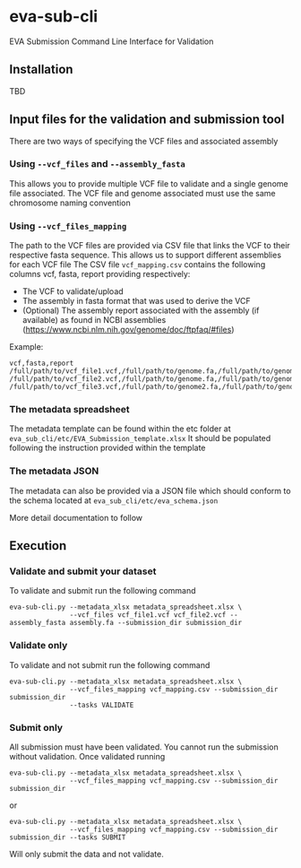 # eva-sub-cli
EVA Submission Command Line Interface for Validation


## Installation

TBD

## Input files for the validation and submission tool

There are two ways of specifying the VCF files and associated assembly

### Using  `--vcf_files` and `--assembly_fasta`

This allows you to provide multiple VCF file to validate and a single genome file associated. 
The VCF file and genome associated must use the same chromosome naming convention 

### Using  `--vcf_files_mapping`

The path to the VCF files are provided via CSV file that links the VCF to their respective fasta sequence. This allows 
us to support different assemblies for each VCF file 
The CSV file `vcf_mapping.csv` contains the following columns vcf, fasta, report providing respectively:
 - The VCF to validate/upload
 - The assembly in fasta format that was used to derive the VCF
 - (Optional) The assembly report associated with the assembly (if available) as found in NCBI assemblies (https://www.ncbi.nlm.nih.gov/genome/doc/ftpfaq/#files)

Example:
```shell
vcf,fasta,report
/full/path/to/vcf_file1.vcf,/full/path/to/genome.fa,/full/path/to/genome_assembly_report.txt
/full/path/to/vcf_file2.vcf,/full/path/to/genome.fa,/full/path/to/genome_assembly_report.txt
/full/path/to/vcf_file3.vcf,/full/path/to/genome2.fa,/full/path/to/genome_assembly_report2.txt
```

### The metadata spreadsheet 

The metadata template can be found within the etc folder at `eva_sub_cli/etc/EVA_Submission_template.xlsx`
It should be populated following the instruction provided within the template

### The metadata JSON

The metadata can also be provided via a JSON file which should conform to the schema located  at 
`eva_sub_cli/etc/eva_schema.json` 

More detail documentation to follow 

## Execution

### Validate and submit your dataset

To validate and submit run the following command

```shell
eva-sub-cli.py --metadata_xlsx metadata_spreadsheet.xlsx \
               --vcf_files vcf_file1.vcf vcf_file2.vcf --assembly_fasta assembly.fa --submission_dir submission_dir
```

### Validate only

To validate and not submit run the following command

```shell
eva-sub-cli.py --metadata_xlsx metadata_spreadsheet.xlsx \
               --vcf_files_mapping vcf_mapping.csv --submission_dir submission_dir 
               --tasks VALIDATE
```
### Submit only

All submission must have been validated. You cannot run the submission without validation. Once validated running 

```shell
eva-sub-cli.py --metadata_xlsx metadata_spreadsheet.xlsx \
               --vcf_files_mapping vcf_mapping.csv --submission_dir submission_dir
```
or 
```shell
eva-sub-cli.py --metadata_xlsx metadata_spreadsheet.xlsx \
               --vcf_files_mapping vcf_mapping.csv --submission_dir submission_dir --tasks SUBMIT
```
Will only submit the data and not validate.
